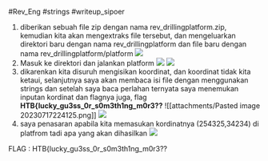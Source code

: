 #Rev_Eng #strings 
#writeup_sipoer
1. diberikan sebuah file zip dengan nama rev_drillingplatform.zip, kemudian kita akan mengextraks file tersebut, dan mengeluarkan direktori baru dengan nama rev_drillingplatform dan file baru dengan nama rev_drillingplatform/platform
**![](https://lh6.googleusercontent.com/AE9HhFT_K2OQhA5-HE1g6V1VtvqOYznQ5-0ApX8HmSmyVEoMvPr0cw-1J4hjdYAO3QFhJipyaK4F7-7-x9ItSqgOsVowtvF81inJQwe8FKmxxq7dLD1LTMQdQmKZ1YolZGMJpTqaYTWw3IvnSHOr2lM)**
2. Masuk ke direktori dan jalankan platform
**![](https://lh4.googleusercontent.com/_BphiDOzNmCSkMAtajgYFNMrRK0IkF4WdBSBg8KFbMkpXl8BrUM6FB-gxTib7GdeB2y0Ian-o5FqD84J3UUzKbGoEIV1Y5FpfMTknMyf7vK2Eia6_ociQJy5VWRK537JbK76HWYiufk0tm-AiRtHm5w)**
**![](https://lh6.googleusercontent.com/dhSYOxjAf4gcLsWnAI93QdcRRsFgeIPGBQqNy13gdqbMyNylf1ojp6JzIKTZTv2QEeylGXKscwqq96xuW4Xgwk9U6zDZQI3tMHi6u2I8DDwSBMJgDIQmMtj6WttwUO7AL1frXPSEJd6eMdYGfqSMKbs)**
3. dikarenkan kita disuruh mengisikan koordinat, dan koordinat tidak kita ketaui, selanjutnya saya akan membaca isi file dengan menggunakan strings dan setelah saya baca perlahan ternyata saya menemukan inputan kordinat dan flagnya juga, flag **HTB{lucky_gu3ss_0r_s0m3th1ng_m0r3??** 
![[attachments/Pasted image 20230717224125.png]]
**![](https://lh3.googleusercontent.com/Oz_dSz34QpbFeEf6ZvEclB-oD8Kz2KLlL1EsQDoyWBZkBLA-J2irgqEJkxiOtmJZhC5kBVYmXpJaZ2jf0t8M29Sv9aFRMpwgFlOwTiu3LC54qJPQohmu2eEXtDvP6wh0G9IywsUh3AEbZaV7mwugxeI)**
4. saya penasaran apabila kita memasukan kordinatnya (254325,34234) di platfrom tadi apa yang akan dihasilkan 
**![](https://lh3.googleusercontent.com/HTXOXa4AfLz22QdPWIPTxScvLQntq2e7Skc682zPx0KTfLEUB5elyKVEMGVh1vQdthzx1JQPc926B8Sa-o5SYkzLGHKx0BtwipfT3POjF-80U75bf0IV1myALm6BgSUpgxEC7u7XL5ZoZ1LnWcLg_ts)**

FLAG : HTB{lucky_gu3ss_0r_s0m3th1ng_m0r3??
